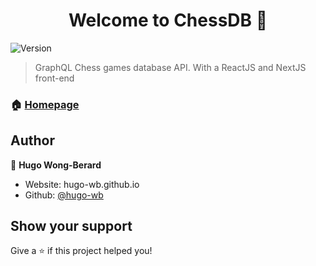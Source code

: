 <h1 align="center">Welcome to ChessDB 👋</h1>
<p>
  <img alt="Version" src="https://img.shields.io/badge/version-0.1-blue.svg?cacheSeconds=2592000" />
</p>

> GraphQL Chess games database API. With a ReactJS and NextJS front-end

### 🏠 [Homepage](https://hugo-wb.github.io/ChessDB)

## Author

👤 **Hugo Wong-Berard**

* Website: hugo-wb.github.io
* Github: [@hugo-wb](https://github.com/hugo-wb)

## Show your support

Give a ⭐️ if this project helped you!

<!-- ***
_This README was generated with ❤️ by [readme-md-generator](https://github.com/kefranabg/readme-md-generator)_ -->